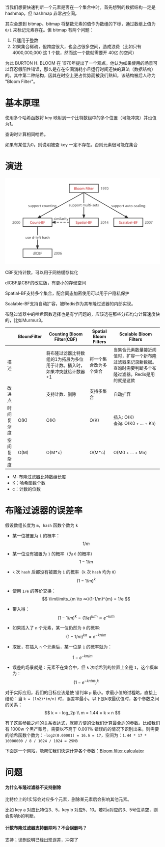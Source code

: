 当我们想要快速判断一个元素是否在一个集合中时，首先想到的数据结构一定是 hashmap，但 hashmap 非常占空间。

其次会想到 bitmap。bitmap 将整数元素的值作为数组的下标，通过数组上值为 `0/1` 来标记元素存在。但 bitmap 有两个问题：

1. 只适用于整数
2. 如果集合稀疏，但跨度很大，也会占很多空间，造成浪费（比如只有 4000,000,000 这 1 个数，然而这一个数就需要开 40亿 的空间）

为此 BURTON H. BLOOM 在 1970年提出了一个观点，他认为如果使用的场景可以容忍假阳性错误，那么是存在空间消耗小且运行时间还快的算法（数据结构）的。其中第二种结构，因其在时空上更占优势而被我们熟知，该结构被后人称为 "Bloom Filter"。




# 基本原理

使用多个哈希函数将 key 映射到一个比特数组中的多个位置（可能冲突）并设值为1。

查询时计算相同哈希。

如果有某位为0，则说明被查 key 一定不存在。否则元素很可能在集合



# 演进

<img src="assets/bloomfilter.jpeg" alt="img" style="zoom:50%;" />

CBF支持计数，可以用于网络缓存优化

dlCBF是CBF的改进版，有更小的存储空间

Spatial-BF支持多个集合，配合同态加密使用可以用于户隐私保护

Scalable-BF支持自动扩容，被Redis作为其布隆过滤器的内部实现。

布隆过滤器中的哈希函数选择也是有学问题的，应该选在那些分布均匀计算速度快的，比如Murmur3。



|  | BloomFilter | Counting Bloom Filter(CBF)                                   | Spatial Bloom Filters  | Scalable Bloom Filters                                       |
| ------------ | ----------- | ------------------------------------------------------------ | ---------------------- | ------------------------------------------------------------ |
| 描述 |             | 将布隆过滤器比特数组的1为拓展为多位用于计数。插入时，如果冲突就给计数器+1 | 将一个集合改为多个集合 | 当集合元素数量接近阈值时，扩容一个新布隆过滤器来记录新数据。查询时需要判断多个布隆过滤器。Redis是用的就是这款 |
| 改进点   |             | 支持计数、删除                                               | 支持多集合             | 自动扩容                                                     |
| 时间复杂度 | O(K) | O(K) | O(K) | 插入: O(K)<br />查询: O(K0 + ... + Kn) |
| 空间复杂度 | O(M) | O(M*c) | O(M*c) | O(M0 + ... + Mn) |

- M: 布隆过滤器比特数组长度
- K：哈希函数个数
- c：计数的位数





# 布隆过滤器的误差率

假设数组长度为 `m`，`hash` 函数个数为 `k`
- 某一位被置为 `1` 的概率：
$$
1/m
$$


- 某一位没有被置为 `1` 的概率（为 `0` 的概率）
$$
1-1/m
$$


- `k` 次 `hash` 后都没有被置为 `1` 的概率（`k` 次 `hash` 均为 `0`）
$$
(1-1/m)^{k}
$$

- 使用 `1/e` 的等价交换：
$$
\lim\limits_{m \to ∞}(1-1/m)^{m} = 1/e
$$

- 带入得：
$$
(1-1/m)^{k} = (1/e)^{k/m} ≈ e^{-k/m}
$$

- 如果插入了 `n` 个元素，某一位仍然为 `0` 的概率:
$$
(1-1/m)^{kn} ≈ e^{-kn/m}
$$

- 取反，在插入 `n` 个元素后，某一位是 `1` 的概率就为：

$$
1 - e^{-kn/m}
$$

- 误差的场景就是：元素不在集合中，但 `k` 次哈希到的位置上全是 `1`，这个概率为：
$$
(1-e^{-kn/m}) ^ {k}
$$

对于实际应用，我们的目标应该是使 错判率 `p` 最小。求最小值的过程略，直接上结论：当 `k = (ln2)*(m/n)` 时，误差率最小。以下是k取最优值时，各个参数之间的关系： 
$$
k = - log_2p
\\
m = 1.44 × k × n
$$

 有了这些参数之间的关系表达式，就能方便的让我们计算最合适的参数。比如我们有 1000w 个黑产账号，需要以不高于 0.001% 错误的的情况下识别出来。则需要的哈希函数个数为：`-log2(0.00001) = 16.6 = 17`，空间为：`1.44 * 17 * 10000000 / 8 / 1024 / 1024 = 29MB `

下面是一个网站，能帮忙我们快速计算各个参数：[Bloom filter calculator](https://hur.st/bloomfilter/?n=10M&p=1.0E-5&m=&k=)








# 问题

#### 为什么布隆过滤器不支持删除

比特位上的1实际会对应多个元素，删除某元素后会影响其他元素。

比如 key a 对应比特位3、5，key b 对应5、10。若将a对应的3、5号位清空，则会影响b的判断。



#### 计数布隆过滤器支持删除吗？不会误删吗？

支持；误删说明已经出现误差，冲突了

